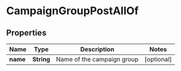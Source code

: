 

# CampaignGroupPostAllOf


## Properties

| Name | Type | Description | Notes |
|------------ | ------------- | ------------- | -------------|
|**name** | **String** | Name of the campaign group |  [optional] |



